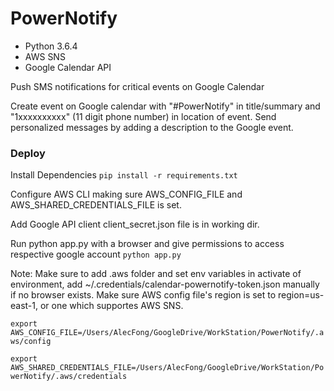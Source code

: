 # PowerNotify

* Python 3.6.4
* AWS SNS
* Google Calendar API

Push SMS notifications for critical events on Google Calendar

Create event on Google calendar with "#PowerNotify" in title/summary and "1xxxxxxxxxx" (11 digit phone number) in location of event. Send personalized messages by adding a description to the Google event.

### Deploy

Install Dependencies
`pip install -r requirements.txt`

Configure AWS CLI making sure AWS_CONFIG_FILE and AWS_SHARED_CREDENTIALS_FILE is set.

Add Google API client client_secret.json file is in working dir.

Run python app.py with a browser and give permissions to access respective google account
`python app.py`

Note: Make sure to add .aws folder and set env variables in activate of environment, add ~/.credentials/calendar-powernotify-token.json manually if no browser exists. Make sure AWS config file's region is set to region=us-east-1, or one which supportes AWS SNS.

`export AWS_CONFIG_FILE=/Users/AlecFong/GoogleDrive/WorkStation/PowerNotify/.aws/config`

`export AWS_SHARED_CREDENTIALS_FILE=/Users/AlecFong/GoogleDrive/WorkStation/PowerNotify/.aws/credentials`
